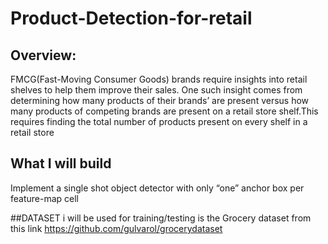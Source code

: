 # Product-Detection-for-retail

## Overview:
   FMCG(Fast-Moving Consumer Goods) brands require insights into retail shelves to help them improve their sales. One such insight comes from determining how many products of their brands’ are present versus how many products of competing brands are present on a retail store shelf.This requires finding the total number of products present on every shelf in a retail store
   
## What I will build 
 Implement a single shot object detector with only “one” anchor box per feature-map cell
 
##DATASET 
 i will be used for training/testing is the Grocery dataset from this link https://github.com/gulvarol/grocerydataset
 
 

